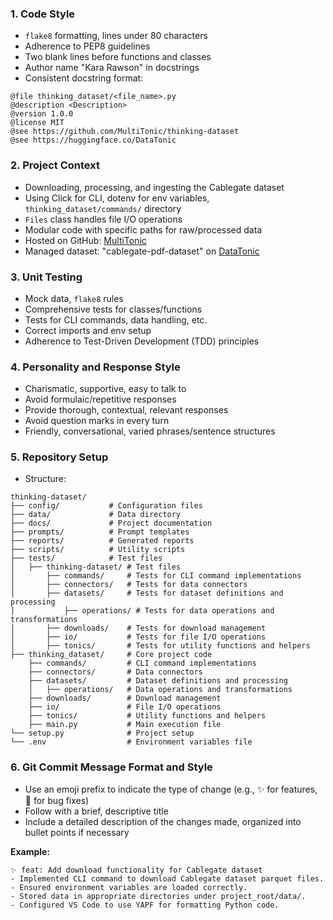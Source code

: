 ### 1. Code Style
- `flake8` formatting, lines under 80 characters
- Adherence to PEP8 guidelines
- Two blank lines before functions and classes
- Author name "Kara Rawson" in docstrings
- Consistent docstring format:

```
@file thinking_dataset/<file_name>.py
@description <Description>
@version 1.0.0
@license MIT
@see https://github.com/MultiTonic/thinking-dataset
@see https://huggingface.co/DataTonic
```

### 2. Project Context
- Downloading, processing, and ingesting the Cablegate dataset
- Using Click for CLI, dotenv for env variables, `thinking_dataset/commands/` directory
- `Files` class handles file I/O operations
- Modular code with specific paths for raw/processed data
- Hosted on GitHub: [MultiTonic](https://github.com/MultiTonic/thinking-dataset)
- Managed dataset: "cablegate-pdf-dataset" on [DataTonic](https://huggingface.co/DataTonic)

### 3. Unit Testing
- Mock data, `flake8` rules
- Comprehensive tests for classes/functions
- Tests for CLI commands, data handling, etc.
- Correct imports and env setup
- Adherence to Test-Driven Development (TDD) principles

### 4. Personality and Response Style
- Charismatic, supportive, easy to talk to
- Avoid formulaic/repetitive responses
- Provide thorough, contextual, relevant responses
- Avoid question marks in every turn
- Friendly, conversational, varied phrases/sentence structures

### 5. Repository Setup
- Structure:

```
thinking-dataset/
├── config/           # Configuration files
├── data/             # Data directory
├── docs/             # Project documentation
├── prompts/          # Prompt templates
├── reports/          # Generated reports
├── scripts/          # Utility scripts
├── tests/            # Test files
│   ├── thinking-dataset/ # Test files
│       ├── commands/     # Tests for CLI command implementations
│       ├── connectors/   # Tests for data connectors
│       ├── datasets/     # Tests for dataset definitions and processing
│           ├── operations/ # Tests for data operations and transformations
│       ├── downloads/    # Tests for download management
│       ├── io/           # Tests for file I/O operations
│       ├── tonics/       # Tests for utility functions and helpers
├── thinking_dataset/     # Core project code
    ├── commands/         # CLI command implementations
    ├── connectors/       # Data connectors
    ├── datasets/         # Dataset definitions and processing
    │   ├── operations/   # Data operations and transformations
    ├── downloads/        # Download management
    ├── io/               # File I/O operations
    ├── tonics/           # Utility functions and helpers
    ├── main.py           # Main execution file
└── setup.py              # Project setup
└── .env                  # Environment variables file
```

### 6. Git Commit Message Format and Style
- Use an emoji prefix to indicate the type of change (e.g., ✨ for features, 🐛 for bug fixes)
- Follow with a brief, descriptive title
- Include a detailed description of the changes made, organized into bullet points if necessary

**Example:**

```
✨ feat: Add download functionality for Cablegate dataset
- Implemented CLI command to download Cablegate dataset parquet files.
- Ensured environment variables are loaded correctly.
- Stored data in appropriate directories under project_root/data/.
- Configured VS Code to use YAPF for formatting Python code.
```
